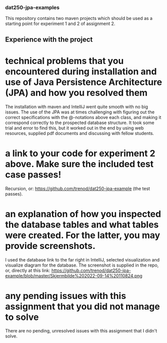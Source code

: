 ### dat250-jpa-examples

This repository contains two maven projects which should be used as a starting point for experiment 1 and 2 of assignment 2.


## Experience with the project


# technical problems that you encountered during installation and use of Java Persistence Architecture (JPA) and how you resolved them

The installation with maven and IntelliJ went quite smooth with no big issues. The use of the JPA was at times challenging with figuring out the correct specifications with the @-notations above each class, and making it correspond correctly to the prospected database structure. It took some trial and error to find this, but it worked out in the end by using web resources, supplied pdf documents and discussing with fellow students.

# a link to your code for experiment 2 above. Make sure the included test case passes!

Recursion, or: https://github.com/trenod/dat250-jpa-example (the test passes).

# an explanation of how you inspected the database tables and what tables were created. For the latter, you may provide screenshots.

I used the database link to the far right in IntelliJ, selected visualization and visualize diagram for the database. The screenshot is supplied in the repo, or, directly at this link: https://github.com/trenod/dat250-jpa-example/blob/master/Skjermbilde%202022-09-14%20110824.png

# any pending issues with this assignment that you did not manage to solve

There are no pending, unresolved issues with this assignment that I didn't solve.

